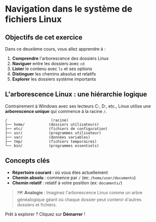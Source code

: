 # Navigation dans le système de fichiers Linux

## Objectifs de cet exercice
Dans ce deuxième cours, vous allez apprendre à :
1. **Comprendre** l'arborescence des dossiers Linux
2. **Naviguer** entre les dossiers avec `cd`
3. **Lister** le contenu avec `ls` et ses options
4. **Distinguer** les chemins absolus et relatifs
5. **Explorer** les dossiers système importants

## L'arborescence Linux : une hiérarchie logique

Contrairement à Windows avec ses lecteurs C:, D:, etc., Linux utilise une **arborescence unique** qui commence à la racine `/`.

```
/                    (racine)
├── home/           (dossiers utilisateurs)
├── etc/            (fichiers de configuration)
├── usr/            (programmes utilisateur)
├── var/            (données variables)
├── tmp/            (fichiers temporaires)
└── bin/            (programmes essentiels)
```

## Concepts clés
- **Répertoire courant** : où vous êtes actuellement
- **Chemin absolu** : commence par `/` (ex: `/home/user/documents`)
- **Chemin relatif** : relatif à votre position (ex: `documents/`)

> 🗺️ **Analogie** : Imaginez l'arborescence Linux comme un arbre généalogique géant où chaque dossier peut contenir d'autres dossiers et fichiers.

Prêt à explorer ? Cliquez sur **Démarrer** !
